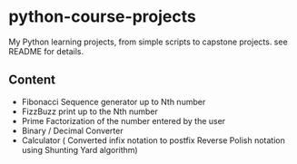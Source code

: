 # python-course-projects
My Python learning projects, from simple scripts to capstone projects. see README for details.

## Content
- Fibonacci Sequence generator up to Nth number
- FizzBuzz print up to the Nth number
- Prime Factorization of the number entered by the user
- Binary / Decimal Converter
- Calculator ( Converted infix notation to postfix Reverse Polish notation using Shunting Yard algorithm)
